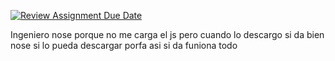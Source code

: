 [![Review Assignment Due Date](https://classroom.github.com/assets/deadline-readme-button-22041afd0340ce965d47ae6ef1cefeee28c7c493a6346c4f15d667ab976d596c.svg)](https://classroom.github.com/a/OsssB04B)



Ingeniero nose porque no me carga el js pero cuando lo descargo si da bien 
nose si lo pueda descargar porfa asi si da funiona todo 
